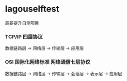 # lagouselftest
高薪提升自测项目

### TCP/IP 四层协议

数据链路层 -> 网络层 -> 传输层 -> 应用层

### OSI 国际化网络标准 网络通信七层协议

数据链路层 -> 网络层 -> 传输层 -> 会话层 -> 表示层 -> 应用层